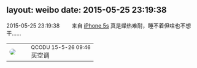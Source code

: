 layout: weibo
date: 2015-05-25 23:19:38
---
<meta name="referrer" content="no-referrer" />

2015-05-25 23:19:38  &nbsp;&nbsp;&nbsp;&nbsp;&nbsp;&nbsp; 来自 <a href="sinaweibo://customweibosource" rel="nofollow">iPhone 5s</a>
真是燥热难耐，睡不着但啥也不想干…… ​​​

<table style="width: 100%;">
  <tr>
    <td style="width: 40px;"><img style="border-radius:50%" src="https://tvax1.sinaimg.cn/crop.0.0.512.512.50/6b69631dly8g0l3egwcbcj20e80e8dfu.jpg?KID=imgbed,tva&Expires=1624466425&ssig=iT3Dh8KkQ2"></td>
    <td colspan="2"><small>QCODU 15-5-26 09:46</small><br/>买空调</td>
  </tr>
</table>
